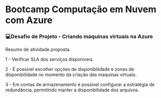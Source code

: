 # Bootcamp Computação em Nuvem com Azure

### 💻Desafio de Projeto - Criando máquinas virtuais na Azure

Resumo de atividade proposta.

1 - Verificar SLA dos serviços disponíveis.

2 - É possível escolher opções de disponibilidade e zonas de disponibilidade no momento da criação das maquinas virtuais.

3 - Em contas de armazenamento é possível configurar a estratégia de redundância, permitindo manter a disponibilidade dos arquivos.
